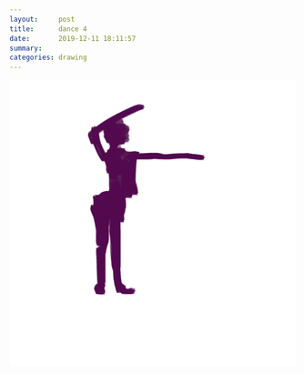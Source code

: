 ```yaml
---
layout:     post
title:      dance 4
date:       2019-12-11 18:11:57
summary:    
categories: drawing
---
```

![dance 4](/images/diary/dance-4.png ".")
